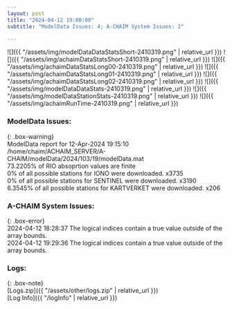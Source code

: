 ```yaml
---
layout: post
title: "2024-04-12 19:00:00"
subtitle: "ModelData Issues: 4; A-CHAIM System Issues: 2"

---
```


![]({{ "/assets/img/modelDataDataStatsShort-2410319.png" | relative_url }})
![]({{ "/assets/img/achaimDataStatsShort-2410319.png" | relative_url }})
![]({{ "/assets/img/achaimDataStatsLong00-2410319.png" | relative_url }})
![]({{ "/assets/img/achaimDataStatsLong01-2410319.png" | relative_url }})
![]({{ "/assets/img/achaimDataStatsLong02-2410319.png" | relative_url }})
![]({{ "/assets/img/modelDataDataStats-2410319.png" | relative_url }})
![]({{ "/assets/img/modelDataStationStats-2410319.png" | relative_url }})
![]({{ "/assets/img/achaimRunTime-2410319.png" | relative_url }})


### ModelData Issues:  
  
{: .box-warning}  
 ModelData report for 12-Apr-2024 19:15:10   
 /home/chaim/ACHAIM_SERVER/A-CHAIM/modelData/2024/103/19/modelData.mat   
 73.2205% of RIO absoprtion values are finite   
 0% of all possible stations for IONO were downloaded. x3735   
 0% of all possible stations for SENTINEL were downloaded. x3190   
 6.3545% of all possible stations for KARTVERKET were downloaded. x206   
  
### A-CHAIM System Issues:  
  
{: .box-error}  
2024-04-12 18:28:37 The logical indices contain a true value outside of the array bounds.  
2024-04-12 19:29:36 The logical indices contain a true value outside of the array bounds.  

### Logs:  
  
{: .box-note}  
[Logs.zip]({{ "/assets/other/logs.zip" | relative_url }})  
[Log Info]({{ "/logInfo" | relative_url }})  
